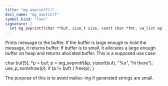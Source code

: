 ```yaml
---
title: "mg_avprintf()"
decl_name: "mg_avprintf"
symbol_kind: "func"
signature: |
  int mg_avprintf(char **buf, size_t size, const char *fmt, va_list ap);
---
```


Prints message to the buffer. If the buffer is large enough to hold the
message, it returns buffer. If buffer is to small, it allocates a large
enough buffer on heap and returns allocated buffer.
This is a supposed use case:

   char buf[5], *p = buf;
   p = mg_avprintf(&p, sizeof(buf), "%s", "hi there");
   use_p_somehow(p);
   if (p != buf) {
     free(p);
   }

The purpose of this is to avoid malloc-ing if generated strings are small. 

